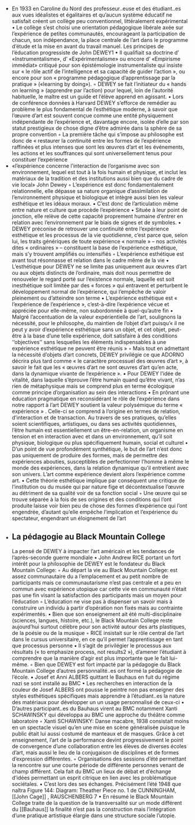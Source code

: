 - En 1933 en Caroline du Nord des professeur..euse et des étudiant..es aux vues idéalistes et égalitaires et qu’aucun système éducatif ne satisfait créent un collège peu conventionnel, littéralement expérimental
    • Le collège s’est choisi une orientation pédagogique libérale axée sur l’expérience de petites communautés, encourageant la participation de chacun, son indépendance, la place centrale de l’art dans le programme d’étude et la mise en avant du travail manuel. 
  Les principes de l’éducation progressiste de John DEWEY1
    • Il qualifiait sa doctrine d’ «Instrumentalisme», d’ «Expérimentalisme» ou encore d’ «Empirisme immédiat» critiqué pour son épistémologie instrumentaliste qui insiste sur « le rôle actif de l’intelligence et sa capacité de guider l’action », ou encore pour son « programme pédagogique d’apprentissage par la pratique » («learning by doing»). 
        ◦ DEWEY se fait l’initiateur du « hands on learning » (apprendre par l’action) pour lequel, loin de l’autorité habituelle, le maître est un guide et l’élève apprend en agissant. 
    • Lors de conférence données à Harvard DEWEY s’efforce de remédier au problème le plus fondamental de l’esthétique moderne, à savoir que l’œuvre d’art est souvent conçue comme une entité physiquement indépendante de l’expérience et, davantage encore, isolée d’elle par son statut prestigieux de chose digne d’être admirée dans la sphère de sa propre convention 
        ◦ La première tâche qui s’impose au philosophe est donc de « restaurer la continuité entre les formes de l’expérience raffinées et plus intenses que sont les œuvres d’art et les événements, les actions et les souffrances qui sont universellement tenus pour constituer l’expérience
- «l’expérience concerne l’interaction de l’organisme avec son environnement, lequel est tout à la fois humain et physique, et inclut les matériaux de la tradition et des institutions aussi bien que du cadre de vie local»
          John Dewey
        ◦ L’expérience est donc fondamentalement relationnelle, elle dépasse sa nature organique d’assimilation de l’environnement physique et biologique et intègre aussi bien les valeur esthétique et les idéaux moraux.
            ▪ C’est donc de l’articulation même entre nature et culture que procède l’expérience 
                • Située à leur point de jonction, elle relève de cette capacité proprement humaine d’entrer en relation avec l’environnement par le biais de signes et de symboles. 
    • DEWEY préconise de retrouver une continuité entre l’expérience esthétique et les processus de la vie quotidienne, c’est parce que, selon lui, les traits génériques de toute expérience « normale » – nos activités dites « ordinaires » – constituent la base de l’expérience esthétique, mais s’y trouvent amplifiés ou intensifiés 
        ◦ L’expérience esthétique est avant tout résonnasse et relation dans le cadre même de la vie
            ▪ L’esthétique pour DEWEY ne se limite pas uniquement aux œuvres d’art ou aux objets distincts de l’ordinaire, mais doit nous permettre de renouveler le regard porté sur l’existence normale, laquelle est soit inesthétique soit limitée par des « forces » qui entravent et perturbent le développement normal de l’expérience, qui l’empêche de valoir pleinement ou d’atteindre son terme 
            ▪ L’expérience esthétique est « l’expérience de l’expérience », c’est-à-dire l’expérience vécue et appréciée pour elle-même, non subordonnée à quel-qu’autre fin 
                • Malgré l’accentuation de la valeur expérientielle de l’art, soulignons la nécessité, pour le philosophe, du maintien de l’objet d’art puisqu’« il ne peut y avoir d’expérience esthétique sans un objet, et cet objet, peut-être à la base d’une telle expérience, doit satisfaire à des conditions ‘‘objectives’’ sans lesquelles les éléments indispensables à une expérience esthétique ne peuvent être réunis » 
                    ◦ Mais tout en admettant la nécessité d’objets d’art concrets, DEWEY privilégie ce que ADORNO décrira plus tard comme « le caractère processuel des œuvres d’art », à savoir le fait que les « œuvres d’art ne sont œuvres d’art qu’en acte, dans la dynamique vivante de l’expérience ».
            ▪ Pour DEWEY l’idée de vitalité, dans laquelle s’éprouve l’être humain quand qu’être vivant,  n’as rien de métaphysique mais se comprend plus en terme écologique comme principe d’organisation au sein des interactions
    • En prônant une éducation pragmatique en reconsidérant le rôle de l’expérience dans notre rapport à l’art DEWEY soutient la valeur polysémique du terme « expérience » . Celle-ci se comprend à l’origine en termes de relation, d’interaction et de transaction. Au travers de ses pratiques, qu’elles soient scientifiques, artistiques, ou dans ses activités quotidiennes, l’être humain est essentiellement un être-en-relation, un organisme en tension et en interaction avec et dans un environnement, qu’il soit physique, biologique ou plus spécifiquement humain, social et culturel 
    • D’un point de vue profondément synthétique, le but de l’art n’est donc pas uniquement de produire des formes, mais de permettre des expériences abouties, susceptibles de perfectionner l’homme à même le monde des expériences, dans la relation dynamique qu’il entretient avec son univers. L’art comme expérience devient alors l’expérience comme art. 
    • Cette théorie esthétique implique par conséquent une critique de l’institution ou du musée qui par nature fige et décontextualise l’œuvre au détriment de sa qualité voir de sa fonction social 
        ◦ Une œuvre qui se trouve séparée à la fois de ses origines et des conditions qui l’ont produite laisse voir bien peu de chose des formes d’expérience qui l’ont engendrée, d’autant qu’elle empêche l’implication et l’expérience du spectateur, engendrant un éloignement de l’art
- ## La pédagogie au Black Mountain College
  La pensé de DEWEY à impacter l’art américain et les tendances de l’après-seconde guerre mondiale
    • John Andrew RICE portant un fort intérêt pour la philosophie de DEWEY est le fondateur du Black Mountain College:
        ◦ Au départ la vie au Black Mountain College: est assez communautaire du a l’emplacement et au petit nombre de participants mais ce communautarisme n’est pas centrale et a peu en commun avec expérience utopique car cette vie en communauté n’était pas une fin visant la satisfaction des participants mais un moyen pour l’éducation
        ◦ L’éducation ne vise pas à dispenser un savoir mais à construire un individu à partir d’opération non fixés mais au contrainte expérimentés.
    • Bien que son enseignement ait été multi-disciplinaire (sciences, langues, histoire, etc.), le Black Mountain College reste aujourd’hui surtout célèbre pour son activité autour des arts plastiques, de la poésie ou de la musique 
        ◦ RICE insistait sur le rôle central de l’art dans le cursus universitaire, en ce qu’il permet l’apprentissage en tant que processus personne 
            ▪ Il s’agit de privilégier le processus aux résultats (« to emphasize process, not results2 »), d’amener l’étudiant à comprendre que la manière d’agir est plus importante que le fait lui-même.
        ◦ Bien que DEWEY est fort impacté par la pédagogie du Black Mountain College d’autres personnalité..es ont formé la pédagogie de l’école.
            ▪ Josef et Anni ALBERS quittant le Bauhaus en fuit du régime nazi se sont installé au BMC
                • Les recherches en interaction de la couleur de Josef  ALBERS ont pousse le peintre non pas enseigner des styles esthétiques spécifiques mais apprendre à l’étudiant..es la nature des matériaux pour développer un un usage personnalisé de ceux-ci
                • D’autres participant..es du Bauhaus virent au BMC notamment Xanti SCHAWINSKY qui développa au BMC une approche du théâtre comme laboratoire
                    ◦  Xanti SCHAWINSKY: Danse macabre, 1938 consistait moins en un spectacle visuel qu’en une mise en scène généralisée puisque le public était lui aussi costumé de manteaux et de masques. Grâce à cet enseignement, l’art de la performance devint progressivement le point de convergence d’une collaboration entre les élèves de diverses écoles d’art, mais aussi le lieu de la conjugaison de disciplines et de formes d’expression différentes. 
        ◦ Organisations des sessions d’été permettant la  rencontre sur une courte période de différente personnes venant de champ différent. Cela fait du BMC un lieux de débat et d’échange d’idées permettant un esprit citrique en lien avec les problématique sociétales.
            ▪ C’est lors des ses échanges. Précisément l’été 1948 que naîtra Figure 144: Diagram: Theather Piece no. 1 de CUNNINGHAM, [[John Cage]] , RAUSCHENBERG 7
    • En résumé le Black Mountain College traite de la question de la transversalité sur un mode différent du [[Bauhaus]] la finalité n’est pas la construction mais l’intégration d’une pratique artistique élargie dans une structure sociale l’utopie.
